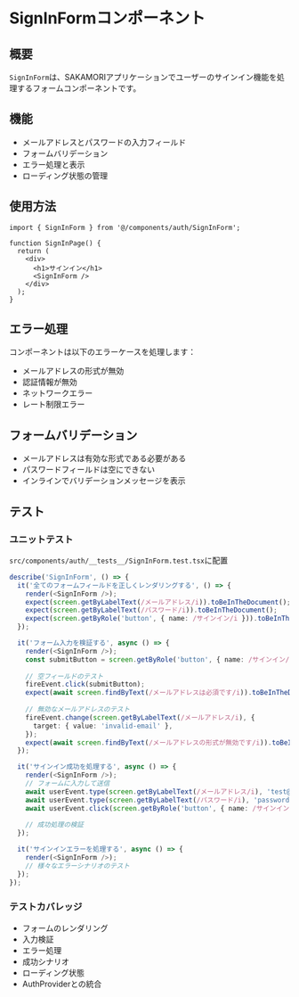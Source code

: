 # SignInFormコンポーネント

## 概要
`SignInForm`は、SAKAMORIアプリケーションでユーザーのサインイン機能を処理するフォームコンポーネントです。

## 機能
- メールアドレスとパスワードの入力フィールド
- フォームバリデーション
- エラー処理と表示
- ローディング状態の管理

## 使用方法

```tsx
import { SignInForm } from '@/components/auth/SignInForm';

function SignInPage() {
  return (
    <div>
      <h1>サインイン</h1>
      <SignInForm />
    </div>
  );
}
```

## エラー処理

コンポーネントは以下のエラーケースを処理します：
- メールアドレスの形式が無効
- 認証情報が無効
- ネットワークエラー
- レート制限エラー

## フォームバリデーション
- メールアドレスは有効な形式である必要がある
- パスワードフィールドは空にできない
- インラインでバリデーションメッセージを表示

## テスト

### ユニットテスト
`src/components/auth/__tests__/SignInForm.test.tsx`に配置

```typescript
describe('SignInForm', () => {
  it('全てのフォームフィールドを正しくレンダリングする', () => {
    render(<SignInForm />);
    expect(screen.getByLabelText(/メールアドレス/i)).toBeInTheDocument();
    expect(screen.getByLabelText(/パスワード/i)).toBeInTheDocument();
    expect(screen.getByRole('button', { name: /サインイン/i })).toBeInTheDocument();
  });

  it('フォーム入力を検証する', async () => {
    render(<SignInForm />);
    const submitButton = screen.getByRole('button', { name: /サインイン/i });
    
    // 空フィールドのテスト
    fireEvent.click(submitButton);
    expect(await screen.findByText(/メールアドレスは必須です/i)).toBeInTheDocument();
    
    // 無効なメールアドレスのテスト
    fireEvent.change(screen.getByLabelText(/メールアドレス/i), {
      target: { value: 'invalid-email' },
    });
    expect(await screen.findByText(/メールアドレスの形式が無効です/i)).toBeInTheDocument();
  });

  it('サインイン成功を処理する', async () => {
    render(<SignInForm />);
    // フォームに入力して送信
    await userEvent.type(screen.getByLabelText(/メールアドレス/i), 'test@example.com');
    await userEvent.type(screen.getByLabelText(/パスワード/i), 'password123');
    await userEvent.click(screen.getByRole('button', { name: /サインイン/i }));
    
    // 成功処理の検証
  });

  it('サインインエラーを処理する', async () => {
    render(<SignInForm />);
    // 様々なエラーシナリオのテスト
  });
});
```

### テストカバレッジ
- フォームのレンダリング
- 入力検証
- エラー処理
- 成功シナリオ
- ローディング状態
- AuthProviderとの統合
